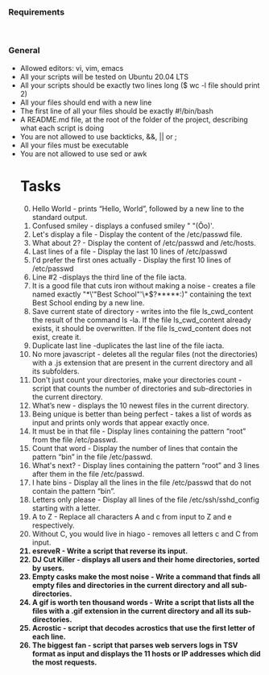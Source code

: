 <h3>Requirements</h3><br>
<h3>General</h3>
<ul>
<li>Allowed editors: vi, vim, emacs</li>
<li>All your scripts will be tested on Ubuntu 20.04 LTS</li>
<li>All your scripts should be exactly two lines long ($ wc -l file should print 2)</li>
<li>All your files should end with a new line</li>
<li>The first line of all your files should be exactly #!/bin/bash</li>
<li>A README.md file, at the root of the folder of the project, describing what each script is doing</li>
<li>You are not allowed to use backticks, &&, || or ;</li>
<li>All your files must be executable</li>
<li>You are not allowed to use sed or awk</li>

<h1> Tasks </h1>

0. Hello World - prints “Hello, World”, followed by a new line to the standard output.<br>
1. Confused smiley - displays a confused smiley " "(Ôo)'.<br>
2. Let's display a file - Display the content of the /etc/passwd file.<br>
3. What about 2? - Display the content of /etc/passwd and /etc/hosts.<br>
4. Last lines of a file - Display the last 10 lines of /etc/passwd<br>
5. I'd prefer the first ones actually - Display the first 10 lines of /etc/passwd<br>
6. Line #2 -displays the third line of the file iacta.<br>
7. It is a good file that cuts iron without making a noise - creates a file named exactly "\*\\'"Best School"\'\\*$\?\*\*\*\*\*:)" containing the text Best School ending by a new line.<br>
8. Save current state of directory - writes into the file ls_cwd_content the result of the command ls -la. If the file ls_cwd_content already exists, it should be overwritten. If the file ls_cwd_content does not exist, create it.<br>
9. Duplicate last line -duplicates the last line of the file iacta.<br>
10. No more javascript - deletes all the regular files (not the directories) with a .js extension that are present in the current directory and all its subfolders.<br>
11. Don't just count your directories, make your directories count - script that counts the number of directories and sub-directories in the current directory.<br>
12. What’s new -  displays the 10 newest files in the current directory.<br>
13. Being unique is better than being perfect -  takes a list of words as input and prints only words that appear exactly once. <br>
14. It must be in that file - Display lines containing the pattern “root” from the file /etc/passwd. <br>
15. Count that word - Display the number of lines that contain the pattern “bin” in the file /etc/passwd.<br>
16. What's next? - Display lines containing the pattern “root” and 3 lines after them in the file /etc/passwd.<br>
17. I hate bins - Display all the lines in the file /etc/passwd that do not contain the pattern “bin”.<br>
18. Letters only please - Display all lines of the file /etc/ssh/sshd_config starting with a letter.<br>
19. A to Z - Replace all characters A and c from input to Z and e respectively.<br>
20. Without C, you would live in hiago -  removes all letters c and C from input.<b>
21. esreveR - Write a script that reverse its input.<br>
22. DJ Cut Killer - displays all users and their home directories, sorted by users.<br>
23. Empty casks make the most noise - Write a command that finds all empty files and directories in the current directory and all sub-directories.<br>
24. A gif is worth ten thousand words - Write a script that lists all the files with a .gif extension in the current directory and all its sub-directories.<br>
25. Acrostic - script that decodes acrostics that use the first letter of each line.<br>
26. The biggest fan - script that parses web servers logs in TSV format as input and displays the 11 hosts or IP addresses which did the most requests.<br>
